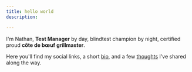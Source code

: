 ```yaml
---
title: hello world
description: 

---
```


I'm Nathan, **Test Manager** by day, blindtest champion by night, certified proud **côte de bœuf grillmaster**.

Here you'll find my social links, a short [bio](https://nathan.swiss/about), and a few [thoughts](https://nathan.swiss/posts) I’ve shared along the way.
